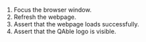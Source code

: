 1. Focus the browser window.
2. Refresh the webpage.
3. Assert that the webpage loads successfully.
4. Assert that the QAble logo is visible.